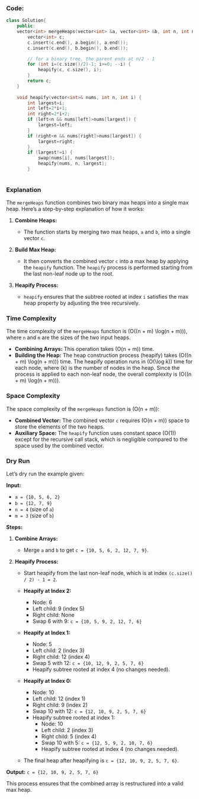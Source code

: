 ### Code:
```cpp
class Solution{
    public:
    vector<int> mergeHeaps(vector<int> &a, vector<int> &b, int n, int m) {
        vector<int> c;
        c.insert(c.end(), a.begin(), a.end());
        c.insert(c.end(), b.begin(), b.end());

        // for a binary tree, the parent ends at n/2 - 1
        for (int i=(c.size()/2)-1; i>=0; --i) {
            heapify(c, c.size(), i);
        }
        return c;
    }
    
    void heapify(vector<int>& nums, int n, int i) {
        int largest=i;
        int left=2*i+1;
        int right=2*i+2;
        if (left<n && nums[left]>nums[largest]) {
            largest=left;
        }
        if (right<n && nums[right]>nums[largest]) {
            largest=right;
        }
        if (largest!=i) {
            swap(nums[i], nums[largest]);
            heapify(nums, n, largest);
        }
    
```
### Explanation

The `mergeHeaps` function combines two binary max heaps into a single max heap. Here’s a step-by-step explanation of how it works:

1. **Combine Heaps:**
   - The function starts by merging two max heaps, `a` and `b`, into a single vector `c`.

2. **Build Max Heap:**
   - It then converts the combined vector `c` into a max heap by applying the `heapify` function. The `heapify` process is performed starting from the last non-leaf node up to the root.

3. **Heapify Process:**
   - `heapify` ensures that the subtree rooted at index `i` satisfies the max heap property by adjusting the tree recursively.

### Time Complexity

The time complexity of the `mergeHeaps` function is \(O((n + m) \log(n + m))\), where `n` and `m` are the sizes of the two input heaps.

- **Combining Arrays:** This operation takes \(O(n + m)\) time.
- **Building the Heap:** The heap construction process (heapify) takes \(O((n + m) \log(n + m))\) time. The heapify operation runs in \(O(\log k)\) time for each node, where \(k\) is the number of nodes in the heap. Since the process is applied to each non-leaf node, the overall complexity is \(O((n + m) \log(n + m))\).

### Space Complexity

The space complexity of the `mergeHeaps` function is \(O(n + m)\):

- **Combined Vector:** The combined vector `c` requires \(O(n + m)\) space to store the elements of the two heaps.
- **Auxiliary Space:** The `heapify` function uses constant space \(O(1)\) except for the recursive call stack, which is negligible compared to the space used by the combined vector.

### Dry Run

Let’s dry run the example given:

**Input:**

- `a = {10, 5, 6, 2}`
- `b = {12, 7, 9}`
- `n = 4` (size of `a`)
- `m = 3` (size of `b`)

**Steps:**

1. **Combine Arrays:**
   - Merge `a` and `b` to get `c = {10, 5, 6, 2, 12, 7, 9}`.

2. **Heapify Process:**
   - Start heapify from the last non-leaf node, which is at index `(c.size() / 2) - 1 = 2`.

   - **Heapify at Index 2:**
     - Node: 6
     - Left child: 9 (index 5)
     - Right child: None
     - Swap 6 with 9: `c = {10, 5, 9, 2, 12, 7, 6}`

   - **Heapify at Index 1:**
     - Node: 5
     - Left child: 2 (index 3)
     - Right child: 12 (index 4)
     - Swap 5 with 12: `c = {10, 12, 9, 2, 5, 7, 6}`
     - Heapify subtree rooted at index 4 (no changes needed).

   - **Heapify at Index 0:**
     - Node: 10
     - Left child: 12 (index 1)
     - Right child: 9 (index 2)
     - Swap 10 with 12: `c = {12, 10, 9, 2, 5, 7, 6}`
     - Heapify subtree rooted at index 1:
       - Node: 10
       - Left child: 2 (index 3)
       - Right child: 5 (index 4)
       - Swap 10 with 5: `c = {12, 5, 9, 2, 10, 7, 6}`
       - Heapify subtree rooted at index 4 (no changes needed).

   - The final heap after heapifying is `c = {12, 10, 9, 2, 5, 7, 6}`.

**Output:** `c = {12, 10, 9, 2, 5, 7, 6}`

This process ensures that the combined array is restructured into a valid max heap.
